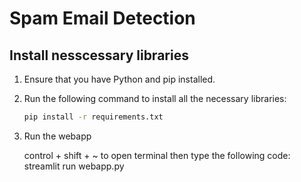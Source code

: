 # Spam Email Detection

## Install nesscessary libraries

1. Ensure that you have Python and pip installed.
2. Run the following command to install all the necessary libraries:

   ```bash
   pip install -r requirements.txt

3. Run the webapp
   
   control + shift + ~ to open terminal then type the following code: streamlit run webapp.py
